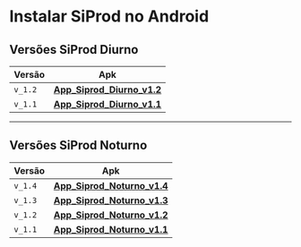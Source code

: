 # Instalar SiProd no Android

## Versões SiProd Diurno

Versão        | Apk
-----         | ------
`v_1.2`       |**[App_Siprod_Diurno_v1.2](https://drive.google.com/file/d/1C9--v833Az8LbDD_bPmuIvY7oOXMPdqS/view?usp=sharing)**
`v_1.1`       |**[App_Siprod_Diurno_v1.1](https://drive.google.com/file/d/145oQB0FGhvoGVps5FDGAbgfuBMEoDlMf/view?usp=sharing)**

_________________

## Versões SiProd Noturno

Versão        | Apk
-----         | ------
`v_1.4`       |**[App_Siprod_Noturno_v1.4](https://drive.google.com/file/d/1Jz6NpB8YtEDUJ8_rYQn0qAZbAPQjiz-F/view?usp=share_link)**
`v_1.3`       |**[App_Siprod_Noturno_v1.3](https://drive.google.com/file/d/1Eq4i47rX4GwQMZWcJ_S0saZFHTYzA85Q/view?usp=sharing)**
`v_1.2`       |**[App_Siprod_Noturno_v1.2](https://drive.google.com/file/d/12LLpzCfNefBH7NcYbzxgp-eIFTJ-ZqIC/view?usp=sharing)**
`v_1.1`       |**[App_Siprod_Noturno_v1.1](https://drive.google.com/file/d/1Occi-AatsCj10m2R-VxglkIPWDK5Xfcp/view?usp=sharing)**

